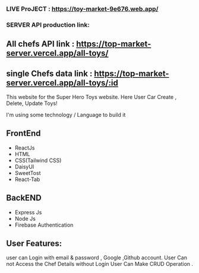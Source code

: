 ### LIVE ProJECT : https://toy-market-9e676.web.app/

### SERVER API production link: 

## All chefs API link : https://top-market-server.vercel.app/all-toys/

## single Chefs data link : https://top-market-server.vercel.app/all-toys/:id


This website for the Super Hero Toys website. Here User Car Create , Delete, Update Toys!

I'm using some technology / Language to build it

## FrontEnd
* ReactJs
* HTML
* CSS(Tailwind CSS)
* DaisyUI
* SweetTost
* React-Tab

## BackEND
* Express Js
* Node Js
* Firebase Authentication 


## User Features:
user can Login with email & password , Google ,Github account.
User Can not Access the Chef Details without Login
User Can Make CRUD Operation . 
